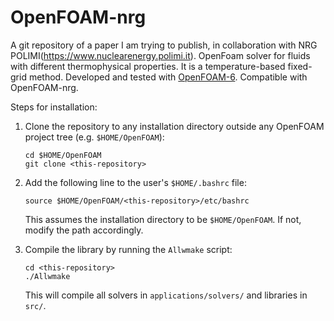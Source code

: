 # OpenFOAM-nrg

A git repository of a paper I am trying to publish, in collaboration with NRG POLIMI(https://www.nuclearenergy.polimi.it). OpenFoam solver for fluids with different thermophysical properties. It is a temperature-based fixed-grid method. Developed and tested with [OpenFOAM-6](https://github.com/OpenFOAM/OpenFOAM-6). Compatible with OpenFOAM-nrg.

Steps for installation:

1.  Clone the repository to any installation directory outside any OpenFOAM project tree (e.g. `$HOME/OpenFOAM`):

    ```
    cd $HOME/OpenFOAM
    git clone <this-repository>
    ```

2.  Add the following line to the user's `$HOME/.bashrc` file:

    ```
    source $HOME/OpenFOAM/<this-repository>/etc/bashrc
    ```
    This assumes the installation directory to be `$HOME/OpenFOAM`. If not, modify the path accordingly.

3.  Compile the library by running the `Allwmake` script:

    ```
    cd <this-repository>
    ./Allwmake
    ```
    This will compile all solvers in `applications/solvers/` and libraries in `src/`.

